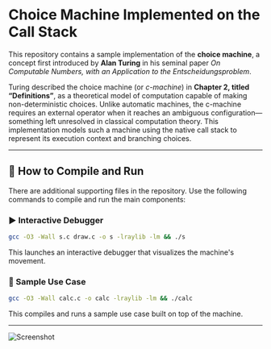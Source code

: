 # Choice Machine Implemented on the Call Stack

This repository contains a sample implementation of the **choice machine**, a concept first introduced by **Alan Turing** in his seminal paper *On Computable Numbers, with an Application to the Entscheidungsproblem*.

Turing described the choice machine (or *c-machine*) in **Chapter 2, titled “Definitions”**, as a theoretical model of computation capable of making non-deterministic choices. Unlike automatic machines, the c-machine requires an external operator when it reaches an ambiguous configuration—something left unresolved in classical computation theory. This implementation models such a machine using the native call stack to represent its execution context and branching choices.

---

## 🔧 How to Compile and Run

There are additional supporting files in the repository. Use the following commands to compile and run the main components:

### ▶️ Interactive Debugger
```bash
gcc -O3 -Wall s.c draw.c -o s -lraylib -lm && ./s
````

This launches an interactive debugger that visualizes the machine's movement.

### 🧮 Sample Use Case

```bash
gcc -O3 -Wall calc.c -o calc -lraylib -lm && ./calc
```

This compiles and runs a sample use case built on top of the machine.

---

![Screenshot](assets/ss_006.png)

